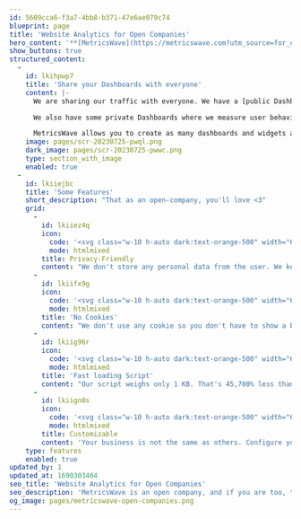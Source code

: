 ```yaml
---
id: 5609cca6-f3a7-4bb8-b371-47e6ae079c74
blueprint: page
title: 'Website Analytics for Open Companies'
hero_content: '**[MetricsWave](https://metricswave.com?utm_source=for_open_companies) is an open company, and if you are too, this is the perfect tool to monitor your web traffic.**'
show_buttons: true
structured_content:
  -
    id: lkihpwp7
    title: 'Share your Dashboards with everyone'
    content: |-
      We are sharing our traffic with everyone. We have a [public Dashboard](https://app.metricswave.com/fUwWlrz6Xhedh12/metricswave.com?compare=1&period=7d), where you can see where the visits come from that arrive to our landing page, languages, etc.

      We also have some private Dashboards where we measure user behavior and can analyse the release of new features and even detect possible bugs.

      MetricsWave allows you to create as many dashboards and widgets as you want, organize them as you like, and decide whether to make them private or public. It's very easy!
    image: pages/scr-20230725-pwql.png
    dark_image: pages/scr-20230725-pwwc.png
    type: section_with_image
    enabled: true
  -
    id: lkiiejbc
    title: 'Some Features'
    short_description: "That as an open-company, you'll love <3"
    grid:
      -
        id: lkiiez4q
        icon:
          code: '<svg class="w-10 h-auto dark:text-orange-500" width="64px" height="64px" viewBox="-0.5 0 25 25" fill="none" xmlns="http://www.w3.org/2000/svg"><g id="SVGRepo_bgCarrier" stroke-width="0"></g><g id="SVGRepo_tracerCarrier" stroke-linecap="round" stroke-linejoin="round"></g><g id="SVGRepo_iconCarrier"> <path d="M16.5 9.32001H7.5C6.37366 9.25709 5.26818 9.64244 4.42503 10.3919C3.58188 11.1414 3.06958 12.1941 3 13.32V18.32C3.06958 19.446 3.58188 20.4986 4.42503 21.2481C5.26818 21.9976 6.37366 22.3829 7.5 22.32H16.5C17.6263 22.3829 18.7318 21.9976 19.575 21.2481C20.4181 20.4986 20.9304 19.446 21 18.32V13.32C20.9304 12.1941 20.4181 11.1414 19.575 10.3919C18.7318 9.64244 17.6263 9.25709 16.5 9.32001Z" stroke="currentColor" stroke-width="1.5" stroke-linecap="round" stroke-linejoin="round"></path> <path d="M17 9.32001V7.32001C17 5.99392 16.4732 4.72217 15.5355 3.78448C14.5979 2.8468 13.3261 2.32001 12 2.32001C10.6739 2.32001 9.40214 2.8468 8.46446 3.78448C7.52678 4.72217 7 5.99392 7 7.32001V9.32001" stroke="currentColor" stroke-width="1.5" stroke-linecap="round" stroke-linejoin="round"></path> </g></svg>'
          mode: htmlmixed
        title: Privacy-Friendly
        content: "We don't store any personal data from the user. We keep the minimum necessary."
      -
        id: lkiifx9g
        icon:
          code: '<svg class="w-10 h-auto dark:text-orange-500" width="64px" height="64px" viewBox="0 0 24 24" fill="none" xmlns="http://www.w3.org/2000/svg"><g id="SVGRepo_bgCarrier" stroke-width="0"></g><g id="SVGRepo_tracurrentColorerCarrier" stroke-linecurrentcap="round" stroke-linejoin="round"></g><g id="SVGRepo_icurrentColoronCarrier"> <path d="M7.55078 20.4C8.8036 21.4334 10.3767 21.999 12.0007 22" stroke="currentColor" stroke-width="1.5" stroke-linecurrentcap="round" stroke-linejoin="round"></path> <path d="M18.2201 5.78002C17.4999 4.38506 16.3317 3.27266 14.9032 2.62157C13.4747 1.97048 11.8688 1.81847 10.3435 2.18999C8.81817 2.56151 7.46204 3.43496 6.49294 4.67003C5.52385 5.90511 4.99804 7.4301 5.00002 8.99999V15C4.99707 16.1173 5.26473 17.2187 5.78005 18.21" stroke="currentColor" stroke-width="1.5" stroke-linecurrentcap="round" stroke-linejoin="round"></path> <path d="M11 13V8" stroke="currentColor" stroke-width="1.5" stroke-linecurrentcap="round" stroke-linejoin="round"></path> <path d="M18.999 9.25V14.67C18.9975 15.5492 18.7063 16.4035 18.1705 17.1006C17.6347 17.7977 16.8841 18.2988 16.0349 18.5265C15.1856 18.7542 14.285 18.6957 13.4724 18.3601C12.6597 18.0245 11.9802 17.4305 11.5391 16.67" stroke="currentColor" stroke-width="1.5" stroke-linecurrentcap="round" stroke-linejoin="round"></path> <path d="M22 2L2 22" stroke="currentColor" stroke-width="1.5" stroke-linecurrentcap="round" stroke-linejoin="round"></path> </g></svg>'
          mode: htmlmixed
        title: 'No Cookies'
        content: "We don't use any cookie so you don't have to show a banner in your site."
      -
        id: lkiig96r
        icon:
          code: '<svg class="w-10 h-auto dark:text-orange-500" width="64px" height="64px" viewBox="-0.5 0 25 25" fill="none" xmlns="http://www.w3.org/2000/svg"><g id="SVGRepo_bgCarrier" stroke-width="0"></g><g id="SVGRepo_tracurrentColorerCarrier" stroke-linecurrentcap="round" stroke-linejoin="round"></g><g id="SVGRepo_icurrentColoronCarrier"> <path d="M3.98047 3.51001C1.43047 4.39001 0.980469 9.09992 0.980469 12.4099C0.980469 15.7199 1.41047 20.4099 3.98047 21.3199C6.69047 22.2499 14.9805 16.1599 14.9805 12.4099C14.9805 8.65991 6.69047 2.58001 3.98047 3.51001Z" stroke="currentColor" stroke-width="1.5" stroke-linecurrentcap="round" stroke-linejoin="round"></path> <path d="M11.9805 21.3199C14.6905 22.2499 22.9805 16.1599 22.9805 12.4099C22.9805 8.65991 14.6705 2.58001 11.9805 3.51001" stroke="currentColor" stroke-width="1.5" stroke-linecurrentcap="round" stroke-linejoin="round"></path> </g></svg>'
          mode: htmlmixed
        title: 'Fast loading Script'
        content: "Our script weighs only 1 KB. That's 45,700% less than Google Analytics!"
      -
        id: lkiign0s
        icon:
          code: '<svg class="w-10 h-auto dark:text-orange-500" width="64px" height="64px" viewBox="-0.5 0 25 25" fill="none" xmlns="http://www.w3.org/2000/svg"><g id="SVGRepo_bgCarrier" stroke-width="0"></g><g id="SVGRepo_tracerCarrier" stroke-linecap="round" stroke-linejoin="round"></g><g id="SVGRepo_iconCarrier"> <path d="M12 7.82001H22" stroke="currentColor" stroke-width="1.5" stroke-linecap="round" stroke-linejoin="round"></path> <path d="M2 7.82001H4" stroke="currentColor" stroke-width="1.5" stroke-linecap="round" stroke-linejoin="round"></path> <path d="M20 16.82H22" stroke="currentColor" stroke-width="1.5" stroke-linecap="round" stroke-linejoin="round"></path> <path d="M2 16.82H12" stroke="currentColor" stroke-width="1.5" stroke-linecap="round" stroke-linejoin="round"></path> <path d="M8 11.82C10.2091 11.82 12 10.0291 12 7.82001C12 5.61087 10.2091 3.82001 8 3.82001C5.79086 3.82001 4 5.61087 4 7.82001C4 10.0291 5.79086 11.82 8 11.82Z" stroke="currentColor" stroke-width="1.5" stroke-linecap="round" stroke-linejoin="round"></path> <path d="M16 20.82C18.2091 20.82 20 19.0291 20 16.82C20 14.6109 18.2091 12.82 16 12.82C13.7909 12.82 12 14.6109 12 16.82C12 19.0291 13.7909 20.82 16 20.82Z" stroke="currentColor" stroke-width="1.5" stroke-linecap="round" stroke-linejoin="round"></path> </g></svg>'
          mode: htmlmixed
        title: Customizable
        content: 'Your business is not the same as others. Configure your dashboard as you need.'
    type: features
    enabled: true
updated_by: 1
updated_at: 1690303464
seo_title: 'Website Analytics for Open Companies'
seo_description: 'MetricsWave is an open company, and if you are too, this is the perfect tool to monitor your web traffic.'
og_image: pages/metricswave-open-companies.png
---
```

